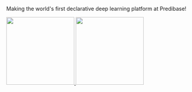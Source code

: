 Making the world's first declarative deep learning platform at Predibase!

<a href="#">
  <img src="https://github-readme-stats.vercel.app/api?username=noyoshi&theme=react&show_icons=true" height="180px">
</a>
<a href="#">
  <img src="https://github-readme-stats.vercel.app/api/top-langs/?username=noyoshi&theme=react&exclude_repo=WordCloud,Crawling&layout=compact" height="180px">
</a>

<br/>  
